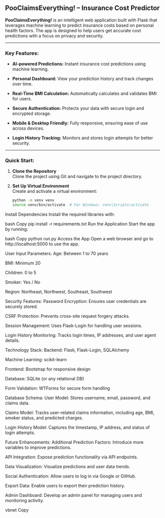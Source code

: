 ## **PooClaimsEverything! – Insurance Cost Predictor**

**PooClaimsEverything!** is an intelligent web application built with Flask that leverages machine learning to predict insurance costs based on personal health factors. The app is designed to help users get accurate cost predictions with a focus on privacy and security.

---

### **Key Features:**
- **AI-powered Predictions:** Instant insurance cost predictions using machine learning.

- **Personal Dashboard:** View your prediction history and track changes over time.

- **Real-Time BMI Calculation:** Automatically calculates and validates BMI for users.

- **Secure Authentication:** Protects your data with secure login and encrypted storage.

- **Mobile & Desktop Friendly:** Fully responsive, ensuring ease of use across devices.

- **Login History Tracking:** Monitors and stores login attempts for better security.

---

### **Quick Start:**

1. **Clone the Repository**  
   Clone the project using Git and navigate to the project directory.

2. **Set Up Virtual Environment**  
   Create and activate a virtual environment:
   ```bash
   python -m venv venv  
   source venv/bin/activate  # For Windows: venv\Scripts\activate
Install Dependencies
Install the required libraries with:

bash
Copy
pip install -r requirements.txt
Run the Application
Start the app by running:

bash
Copy
python run.py
Access the App
Open a web browser and go to http://localhost:5000 to use the app.

User Input Parameters:
Age: Between 1 to 70 years

BMI: Minimum 20

Children: 0 to 5

Smoker: Yes / No

Region: Northeast, Northwest, Southeast, Southwest

Security Features:
Password Encryption: Ensures user credentials are securely stored.

CSRF Protection: Prevents cross-site request forgery attacks.

Session Management: Uses Flask-Login for handling user sessions.

Login History Monitoring: Tracks login times, IP addresses, and user agent details.

Technology Stack:
Backend: Flask, Flask-Login, SQLAlchemy

Machine Learning: scikit-learn

Frontend: Bootstrap for responsive design

Database: SQLite (or any relational DB)

Form Validation: WTForms for secure form handling

Database Schema:
User Model: Stores username, email, password, and claims data.

Claims Model: Tracks user-related claims information, including age, BMI, smoker status, and predicted charges.

Login History Model: Captures the timestamp, IP address, and status of login attempts.

Future Enhancements:
Additional Prediction Factors: Introduce more variables to improve predictions.

API Integration: Expose prediction functionality via API endpoints.

Data Visualization: Visualize predictions and user data trends.

Social Authentication: Allow users to log in via Google or GitHub.

Export Data: Enable users to export their prediction history.

Admin Dashboard: Develop an admin panel for managing users and monitoring activity.

vbnet
Copy
